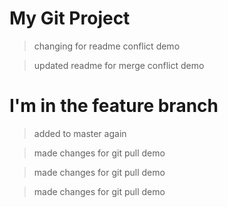 # My Git Project
>changing for readme conflict demo

>updated readme for merge conflict demo

# I'm in the feature branch

>added to master again

>made changes for git pull demo

>made changes for git pull demo

>made changes for git pull demo
